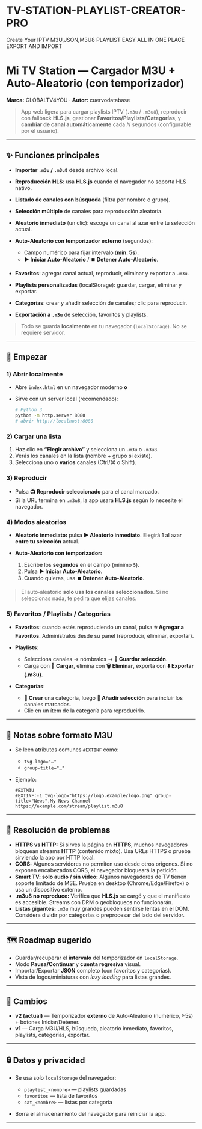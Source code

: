 # TV-STATION-PLAYLIST-CREATOR-PRO
Create Your IPTV M3U,JSON,M3U8  PLAYLIST EASY ALL IN ONE PLACE EXPORT AND IMPORT 


# Mi TV Station — Cargador M3U + Auto‑Aleatorio (con temporizador)

**Marca:** GLOBALTV4YOU · **Autor:** cuervodatabase

> App web ligera para cargar playlists IPTV (`.m3u` / `.m3u8`), reproducir con fallback **HLS.js**, gestionar **Favoritos/Playlists/Categorías**, y **cambiar de canal automáticamente** cada *N* segundos (configurable por el usuario).

---

## ✨ Funciones principales

* **Importar `.m3u` / `.m3u8`** desde archivo local.
* **Reproducción HLS**: usa **HLS.js** cuando el navegador no soporta HLS nativo.
* **Listado de canales con búsqueda** (filtra por nombre o grupo).
* **Selección múltiple** de canales para reproducción aleatoria.
* **Aleatorio inmediato** (un clic): escoge un canal al azar entre tu selección actual.
* **Auto‑Aleatorio con temporizador externo** (segundos):

  * Campo numérico para fijar intervalo (**mín. 5s**).
  * **▶️ Iniciar Auto‑Aleatorio** / **⏹️ Detener Auto‑Aleatorio**.
* **Favoritos**: agregar canal actual, reproducir, eliminar y exportar a `.m3u`.
* **Playlists personalizadas** (localStorage): guardar, cargar, eliminar y exportar.
* **Categorías**: crear y añadir selección de canales; clic para reproducir.
* **Exportación a `.m3u`** de selección, favoritos y playlists.

> Todo se guarda **localmente** en tu navegador (`localStorage`). No se requiere servidor.

---

## 🚀 Empezar

### 1) Abrir localmente

* Abre `index.html` en un navegador moderno **o**
* Sirve con un server local (recomendado):

  ```bash
  # Python 3
  python -m http.server 8080
  # abrir http://localhost:8080
  ```

### 2) Cargar una lista

1. Haz clic en **“Elegir archivo”** y selecciona un `.m3u` o `.m3u8`.
2. Verás los canales en la lista (nombre + grupo si existe).
3. Selecciona uno o **varios** canales (Ctrl/⌘ o Shift).

### 3) Reproducir

* Pulsa **📺 Reproducir seleccionado** para el canal marcado.
* Si la URL termina en `.m3u8`, la app usará **HLS.js** según lo necesite el navegador.

### 4) Modos aleatorios

* **Aleatorio inmediato:** pulsa **▶️ Aleatorio inmediato**. Elegirá 1 al azar **entre tu selección** actual.
* **Auto‑Aleatorio con temporizador:**

  1. Escribe los **segundos** en el campo (mínimo `5`).
  2. Pulsa **▶️ Iniciar Auto‑Aleatorio**.
  3. Cuando quieras, usa **⏹️ Detener Auto‑Aleatorio**.

> El auto‑aleatorio **solo usa los canales seleccionados**. Si no seleccionas nada, te pedirá que elijas canales.

### 5) Favoritos / Playlists / Categorías

* **Favoritos**: cuando estés reproduciendo un canal, pulsa **⭐ Agregar a Favoritos**. Adminístralos desde su panel (reproducir, eliminar, exportar).
* **Playlists**:

  * Selecciona canales → nómbralos → **💾 Guardar selección**.
  * Carga con **📂 Cargar**, elimina con **🗑️ Eliminar**, exporta con **⬇️ Exportar (.m3u)**.
* **Categorías**:

  * **📝 Crear** una categoría, luego **🔀 Añadir selección** para incluir los canales marcados.
  * Clic en un ítem de la categoría para reproducirlo.

---

## 🧩 Notas sobre formato M3U

* Se leen atributos comunes `#EXTINF` como:

  * `tvg-logo="…"`
  * `group-title="…"`
* Ejemplo:

  ```m3u
  #EXTM3U
  #EXTINF:-1 tvg-logo="https://logo.example/logo.png" group-title="News",My News Channel
  https://example.com/stream/playlist.m3u8
  ```

---

## 🧪 Resolución de problemas

* **HTTPS vs HTTP:** Si sirves la página en **HTTPS**, muchos navegadores bloquean streams **HTTP** (contenido mixto). Usa URLs HTTPS o prueba sirviendo la app por HTTP local.
* **CORS:** Algunos servidores no permiten uso desde otros orígenes. Si no exponen encabezados CORS, el navegador bloqueará la petición.
* **Smart TV: solo audio / sin video:** Algunos navegadores de TV tienen soporte limitado de MSE. Prueba en desktop (Chrome/Edge/Firefox) o usa un dispositivo externo.
* **.m3u8 no reproduce:** Verifica que **HLS.js** se cargó y que el manifiesto es accesible. Streams con DRM o geobloqueos no funcionarán.
* **Listas gigantes:** `.m3u` muy grandes pueden sentirse lentas en el DOM. Considera dividir por categorías o preprocesar del lado del servidor.

---



## 🗺️ Roadmap sugerido

* Guardar/recuperar el **intervalo** del temporizador en `localStorage`.
* Modo **Pausa/Continuar** y **cuenta regresiva** visual.
* Importar/Exportar **JSON** completo (con favoritos y categorías).
* Vista de logos/miniaturas con *lazy loading* para listas grandes.

---

## 📝 Cambios

* **v2 (actual)** — Temporizador **externo** de Auto‑Aleatorio (numérico, ≥5s) + botones Iniciar/Detener.
* **v1** — Carga M3U/HLS, búsqueda, aleatorio inmediato, favoritos, playlists, categorías, exportar.

---

## 🔒 Datos y privacidad

* Se usa solo `localStorage` del navegador:

  * `playlist_<nombre>` — playlists guardadas
  * `favoritos` — lista de favoritos
  * `cat_<nombre>` — listas por categoría
* Borra el almacenamiento del navegador para reiniciar la app.

---



